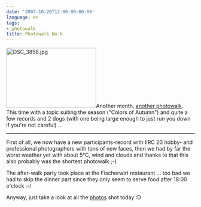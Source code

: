 ```yaml
---
date: '2007-10-20T12:00:00-00:00'
language: en
tags:
- photowalk
title: Photowalk No.6
---
```



<a class="left" href="http://www.flickr.com/photos/zerok/1659262256/" title="Photo Sharing"><img src="http://farm3.static.flickr.com/2315/1659262256_1e64045824_m.jpg" width="240" height="160" alt="DSC_3858.jpg" /></a>Another month, [another photowalk](http://www.photowalk.at/2007/09/24/photowalk-6-colors-of-autumn/). This time with a topic suiting the season ("Colors of Autumn") and quite a few records and 2 dogs (with one being large enough to just run you down if you're not careful) ...

-------------------------------

First of all, we now have a new participants-record with IIRC 20 hobby- and professional photographers with tons of new faces, then we had by far the worst weather yet with about 5°C, wind and clouds and thanks to that this also probably was the shortest photowalk ;-)

The after-walk party took place at the Fischerwirt restaurant ... too bad we had to skip the dinner part since they only seem to serve food after 18:00 o'clock :-/

Anyway, just take a look at all the [photos](http://flickr.com/photos/tags/photowalkat201007/) shot today :D